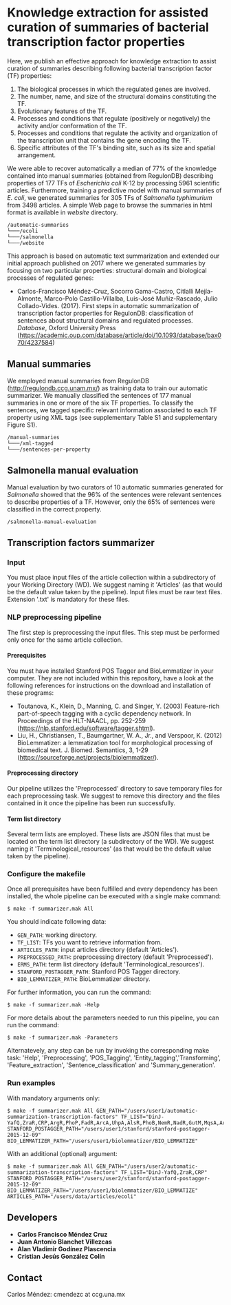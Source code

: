 # Knowledge extraction for assisted curation of summaries of bacterial transcription factor properties

Here, we publish an effective approach for knowledge extraction to assist curation 
of summaries describing following bacterial transcription factor (TF) properties:
1.	The biological processes in which the regulated genes are involved.
2.	The number, name, and size of the structural domains constituting the TF.
3.	Evolutionary features of the TF.
4.	Processes and conditions that regulate (positively or negatively) the activity and/or conformation of the TF.
5.	Processes and conditions that regulate the activity and organization of the transcription unit that contains the gene encoding the TF.
6.	Specific attributes of the TF's binding site, such as its size and spatial arrangement.

We were able to recover automatically a median of 77% of the knowledge 
contained into manual summaries (obtained from RegulonDB) 
describing properties of 177 TFs of 
*Escherichia coli* K-12 by processing 5961 scientific articles. 
Furthermore, training a predictive model with manual summaries of *E. coli*, 
we generated summaries for 305 TFs of *Salmonella typhimurium* from 3498 articles.
A simple Web page to browse the summaries in html format 
is available in *website* directory. 

```
/automatic-summaries
└───/ecoli
└───/salmonella
└───/website
```

This approach is based on automatic text summarization and extended 
our initial approach published on 2017 
where we generated summaries by focusing on two particular properties: 
structural domain and 
biological processes of regulated genes:
- Carlos-Francisco Méndez-Cruz, Socorro Gama-Castro, Citlalli Mejía-Almonte, 
Marco-Polo Castillo-Villalba, Luis-José Muñiz-Rascado, Julio Collado-Vides. 
(2017). First steps in automatic summarization of transcription factor properties 
for RegulonDB: classification of sentences about structural domains and regulated 
processes. *Database*, Oxford University Press (https://academic.oup.com/database/article/doi/10.1093/database/bax070/4237584)

## Manual summaries

We employed manual summaries from RegulonDB (http://regulondb.ccg.unam.mx/) 
as training data to train our automatic summarizer. 
We manually classified the sentences of 177 manual summaries 
in one or more of the six TF properties. 
To classify the sentences, we tagged specific relevant information associated 
to each TF property using XML tags (see supplementary Table S1 and 
supplementary Figure S1).

```
/manual-summaries
└───/xml-tagged
└───/sentences-per-property
```

## Salmonella manual evaluation
Manual evaluation by two curators of 10 automatic summaries 
generated for *Salmonella* showed that the 96% of the sentences 
were relevant sentences to describe properties of a TF. 
However, only the 65% of sentences were classified in the correct property.
```
/salmonella-manual-evaluation
```
 
## Transcription factors summarizer

### Input
You must place input files of the article collection within a subdirectory 
of your Working Directory (WD). 
We suggest naming it 'Articles' (as that would be the default value taken by 
the pipeline). Input files must be raw text files. 
Extension '.txt' is mandatory for these files.

### NLP preprocessing pipeline
The first step is preprocessing the input files. This step must be performed 
only once for the same article collection.

#### Prerequisites
You must have installed Stanford POS Tagger and BioLemmatizer in your computer. 
They are not included within this repository, have a look at the following 
references for instructions on the download and installation of these programs:
- Toutanova, K., Klein, D., Manning, C. and Singer, Y. (2003) 
Feature-rich part-of-speech tagging with a cyclic dependency network. 
In Proceedings of the HLT-NAACL, pp. 252-259 
(https://nlp.stanford.edu/software/tagger.shtml).
- Liu, H., Christiansen, T., Baumgartner, W. A., Jr., and Verspoor, K. (2012) 
BioLemmatizer: a lemmatization tool for morphological processing of 
biomedical text. J. Biomed. Semantics, 3, 1-29 
(https://sourceforge.net/projects/biolemmatizer/).

#### Preprocessing directory
Our pipeline utilizes the 'Preprocessed' directory to save temporary files 
for each preprocessing task. We suggest to remove this directory and 
the files contained in it once the pipeline has been run successfully.

#### Term list directory
Several term lists are employed. These lists are JSON files that must be located 
on the term list directory (a subdirectory of the WD). 
We suggest naming it 'Terminological_resources' (as that would be the default 
value taken by the pipeline).

### Configure the makefile
Once all prerequisites have been fulfilled and 
every dependency has been installed, 
the whole pipeline can be executed with a single make command:
```
$ make -f summarizer.mak All
```

You should indicate following data:
- `GEN_PATH`: working directory. 
- `TF_LIST`: TFs you want to retrieve information from. 
- `ARTICLES_PATH`: input articles directory (default 'Articles').
- `PREPROCESSED_PATH`: preprocessing directory (default 'Preprocessed'). 
- `ERMS_PATH`: term list directory  (default 'Terminological_resources'). 
- `STANFORD_POSTAGGER_PATH`: Stanford POS Tagger directory. 
- `BIO_LEMMATIZER_PATH`: BioLemmatizer directory. 

For further information, you can run the command: 
```
$ make -f summarizer.mak -Help
```
	
For more details about the parameters needed to run this pipeline, 
you can run the command:
```
$ make -f summarizer.mak -Parameters
```

Alternatevely, any step can be run by invoking the corresponding make task: 
'Help', 'Preprocessing', 'POS_Tagging', 'Entity_tagging','Transforming',
'Feature_extraction', 'Sentence_classification' and 'Summary_generation'.


### Run examples
With mandatory arguments only:
```
$ make -f summarizer.mak All GEN_PATH="/users/user1/automatic-summarization-transcription-factors" TF_LIST="DinJ-YafQ,ZraR,CRP,ArgR,PhoP,FadR,ArcA,UhpA,AlsR,PhoB,NemR,NadR,GutM,MqsA,ArsR,FhlA" STANFORD_POSTAGGER_PATH="/users/user1/stanford/stanford-postagger-2015-12-09" BIO_LEMMATIZER_PATH="/users/user1/biolemmatizer/BIO_LEMMATIZE"
```
	
With an additional (optional) argument:
```
$ make -f summarizer.mak All GEN_PATH="/users/user2/automatic-summarization-transcription-factors" TF_LIST="DinJ-YafQ,ZraR,CRP" STANFORD_POSTAGGER_PATH="/users/user2/stanford/stanford-postagger-2015-12-09" BIO_LEMMATIZER_PATH="/users/user1/biolemmatizer/BIO_LEMMATIZE" ARTICLES_PATH="/users/data/articles/ecoli"
```	

## Developers

* **Carlos Francisco Méndez Cruz**
* **Juan Antonio Blanchet Villezcas**
* **Alan Vladimir Godínez Plascencia**
* **Cristian Jesús González Colín**

## Contact 
Carlos Méndez: cmendezc at ccg.una.mx
